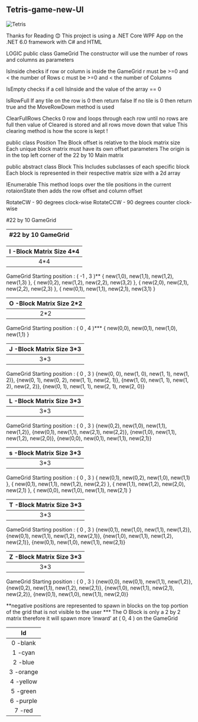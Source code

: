 ## Tetris-game-new-UI
![Tetris](https://user-images.githubusercontent.com/115903886/199802542-ed1de98f-7497-45bc-be84-cc24d47d63a3.png)



Thanks for Reading 😊
This project is using a .NET Core WPF App on the .NET 6.0 framework with C# and HTML

LOGIC 
public class GameGrid
The constructor will use the number of rows and columns as parameters

IsInside
checks if row or column is inside the GameGrid 
r must be >=0 and < the number of Rows
c must be >=0 and < the number of Columns

IsEmpty
checks if a cell IsInside and the value of the array == 0

IsRowFull
If any tile on the row is 0 then return false 
If no tile is 0 then return true and the MoveRowDown method is used 

ClearFullRows
Checks 0 row and loops through each row until no rows are full then value of Cleared is stored and all rows move down that value
This clearing method is how the score is kept !

public class Position
The Block offset is relative to the block matrix size
Each unique block matrix must have its own offset parameters 
The origin is in the top left corner of the 22 by 10 Main matrix 

public abstract class Block
This Includes subclasses of each specific block 
Each block is represented in their respective matrix size with a 2d array

IEnumerable
This method loops over the tile positions in the current rotaionState
then adds the row offset and column offset

RotateCW - 90 degrees clock-wise
RotateCCW - 90 degrees counter clock-wise

#22 by 10 GameGrid


|   #22 by 10 GameGrid         |
|:---------------------------: |
                          
|   I -Block Matrix Size 4*4      |
|:------------------------------: |
|             4*4                 |
GameGrid Starting position : ( -1 , 3 )**
{ new(1,0), new(1,1), new(1,2), new(1,3) },
{ new(0,2), new(1,2), new(2,2), new(3,2) },
{ new(2,0), new(2,1), new(2,2), new(2,3) },
{ new(0,1), new(1,1), new(2,1), new(3,1) }

|   O -Block Matrix Size 2*2      |
|:------------------------------: |
|             2*2                 |
GameGrid Starting position : ( 0 , 4 )***
{ new(0,0), new(0,1), new(1,0), new(1,1) }

|   J -Block Matrix Size 3*3      |
|:------------------------------: |
|             3*3                 |
GameGrid Starting position : ( 0 , 3 )
{new(0, 0), new(1, 0), new(1, 1), new(1, 2)},
{new(0, 1), new(0, 2), new(1, 1), new(2, 1)},
{new(1, 0), new(1, 1), new(1, 2), new(2, 2)},
{new(0, 1), new(1, 1), new(2, 1), new(2, 0)}

|   L -Block Matrix Size 3*3      |
|:------------------------------: |
|             3*3                 | 
GameGrid Starting position : ( 0 , 3 )
{new(0,2), new(1,0), new(1,1), new(1,2)},
{new(0,1), new(1,1), new(2,1), new(2,2)},
{new(1,0), new(1,1), new(1,2), new(2,0)},
{new(0,0), new(0,1), new(1,1), new(2,1)}

|   s -Block Matrix Size 3*3      |
|:------------------------------: |
|             3*3                 |
GameGrid Starting position : ( 0 , 3 )
{ new(0,1), new(0,2), new(1,0), new(1,1) },
{ new(0,1), new(1,1), new(1,2), new(2,2) },
{ new(1,1), new(1,2), new(2,0), new(2,1) },
{ new(0,0), new(1,0), new(1,1), new(2,1) }

|   T -Block Matrix Size 3*3      |
|:------------------------------: |
|             3*3                 |  
GameGrid Starting position : ( 0 , 3 )
{new(0,1), new(1,0), new(1,1), new(1,2)},
{new(0,1), new(1,1), new(1,2), new(2,1)},
{new(1,0), new(1,1), new(1,2), new(2,1)},
{new(0,1), new(1,0), new(1,1), new(2,1)}

|   Z -Block Matrix Size 3*3      |
|:------------------------------: |
|             3*3                 |  
GameGrid Starting position : ( 0 , 3 )
{new(0,0), new(0,1), new(1,1), new(1,2)},
{new(0,2), new(1,1), new(1,2), new(2,1)},
{new(1,0), new(1,1), new(2,1), new(2,2)},
{new(0,1), new(1,0), new(1,1), new(2,0)}

**negative positions are represented to spawn in blocks on the top portion of the grid that is not visible to the user
*** The O Block is only a 2 by 2 matrix therefore it will spawn more ‘inward’ at ( 0, 4 ) on the GameGrid

| Id        | 
| :-------: |
| 0 -blank  | 
| 1 -cyan   |
| 2 -blue   |
| 3 -orange |
| 4 -yellow |
| 5 -green  |
| 6 -purple |
| 7 -red    |       
           

